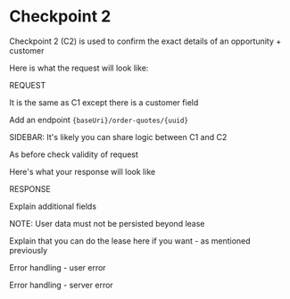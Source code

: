 # Checkpoint 2

Checkpoint 2 (C2) is used to confirm the exact details of an opportunity + customer

Here is what the request will look like:

REQUEST

It is the same as C1 except there is a customer field

Add an endpoint `{baseUri}/order-quotes/{uuid}`

SIDEBAR: It's likely you can share logic between C1 and C2

As before check validity of request

Here's what your response will look like

RESPONSE

Explain additional fields

NOTE: User data must not be persisted beyond lease

Explain that you can do the lease here if you want - as mentioned previously

Error handling - user error

Error handling - server error

